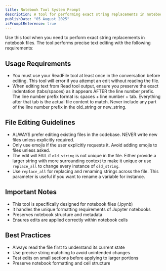 ```yaml
---
title: Notebook Tool System Prompt
description: A tool for performing exact string replacements in notebook files.
publishDate: "05 August 2025"
isPromptReference: true
---
```


Use this tool when you need to perform exact string replacements in notebook files. The tool performs precise text editing with the following requirements:

## Usage Requirements

- You must use your ReadFile tool at least once in the conversation before editing. This tool will error if you attempt an edit without reading the file.
- When editing text from Read tool output, ensure you preserve the exact indentation (tabs/spaces) as it appears AFTER the line number prefix. The line number prefix format is: spaces + line number + tab. Everything after that tab is the actual file content to match. Never include any part of the line number prefix in the old_string or new_string.

## File Editing Guidelines

- ALWAYS prefer editing existing files in the codebase. NEVER write new files unless explicitly required.
- Only use emojis if the user explicitly requests it. Avoid adding emojis to files unless asked.
- The edit will FAIL if `old_string` is not unique in the file. Either provide a larger string with more surrounding context to make it unique or use `replace_all` to change every instance of `old_string`.
- Use `replace_all` for replacing and renaming strings across the file. This parameter is useful if you want to rename a variable for instance.

## Important Notes

- This tool is specifically designed for notebook files (.ipynb)
- It handles the unique formatting requirements of Jupyter notebooks
- Preserves notebook structure and metadata
- Ensures edits are applied correctly within notebook cells

## Best Practices

- Always read the file first to understand its current state
- Use precise string matching to avoid unintended changes
- Test edits on small sections before applying to larger portions
- Preserve notebook formatting and cell structure